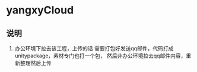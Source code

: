 # yangxyCloud

## 说明
1. 办公环境下拉去该工程，上传的话 需要打包好发送qq邮件，代码打成unitypackage，素材专门也打一个包，
然后非办公环境拉去qq邮件内容，重新整理然后上传
